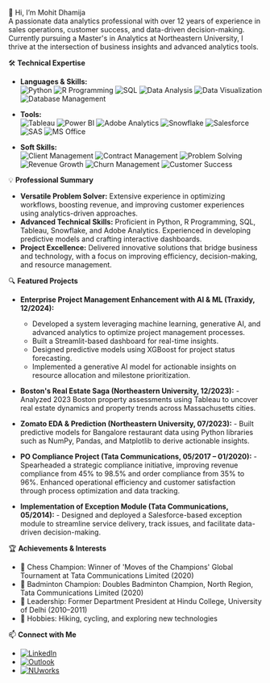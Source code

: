 👋 Hi, I’m Mohit Dhamija  
A passionate data analytics professional with over 12 years of experience in sales operations, customer success, and data-driven decision-making. Currently pursuing a Master's in Analytics at Northeastern University, I thrive at the intersection of business insights and advanced analytics tools.


🛠️ **Technical Expertise**  
- **Languages & Skills:**  
  ![Python](https://img.shields.io/badge/Python-3776AB?style=flat&logo=python&logoColor=white)  ![R Programming](https://img.shields.io/badge/R%20Programming-276DC3?style=flat&logo=r&logoColor=white)  ![SQL](https://img.shields.io/badge/SQL-003B57?style=flat&logo=microsoft-sql-server&logoColor=white)  ![Data Analysis](https://img.shields.io/badge/Data%20Analysis-FF6F61?style=flat)  ![Data Visualization](https://img.shields.io/badge/Data%20Visualization-4CAF50?style=flat)  ![Database Management](https://img.shields.io/badge/Database%20Management-8E44AD?style=flat)
- **Tools:**  
  ![Tableau](https://img.shields.io/badge/Tableau-E97627?style=flat&logo=tableau&logoColor=white)  ![Power BI](https://img.shields.io/badge/Power%20BI-F2C811?style=flat&logo=power-bi&logoColor=black)  ![Adobe Analytics](https://img.shields.io/badge/Adobe%20Analytics-DA1F26?style=flat&logo=adobe&logoColor=white)  ![Snowflake](https://img.shields.io/badge/Snowflake-29B5E8?style=flat&logo=snowflake&logoColor=white)  ![Salesforce](https://img.shields.io/badge/Salesforce-00A1E0?style=flat&logo=salesforce&logoColor=white)  ![SAS](https://img.shields.io/badge/SAS-0076C6?style=flat)  ![MS Office](https://img.shields.io/badge/MS%20Office-D83B01?style=flat&logo=microsoft-office&logoColor=white)

- **Soft Skills:**  
  ![Client Management](https://img.shields.io/badge/Client%20Management-FF6F61?style=flat) ![Contract Management](https://img.shields.io/badge/Contract%20Management-1E8449?style=flat)  ![Problem Solving](https://img.shields.io/badge/Problem%20Solving-3498DB?style=flat)  ![Revenue Growth](https://img.shields.io/badge/Revenue%20Growth-F39C12?style=flat)   ![Churn Management](https://img.shields.io/badge/Churn%20Management-C0392B?style=flat)  ![Customer Success](https://img.shields.io/badge/Customer%20Success-7D3C98?style=flat)

💡 **Professional Summary**  
- **Versatile Problem Solver:** Extensive experience in optimizing workflows, boosting revenue, and improving customer experiences using analytics-driven approaches.
- **Advanced Technical Skills:** Proficient in Python, R Programming, SQL, Tableau, Snowflake, and Adobe Analytics. Experienced in developing predictive models and crafting interactive dashboards.
- **Project Excellence:** Delivered innovative solutions that bridge business and technology, with a focus on improving efficiency, decision-making, and resource management.

🔍 **Featured Projects**  
- **Enterprise Project Management Enhancement with AI & ML (Traxidy, 12/2024):**
    - Developed a system leveraging machine learning, generative AI, and advanced analytics to optimize project management processes.
    - Built a Streamlit-based dashboard for real-time insights.
    - Designed predictive models using XGBoost for project status forecasting.
    - Implemented a generative AI model for actionable insights on resource allocation and milestone prioritization.

- **Boston's Real Estate Saga (Northeastern University, 12/2023):** - Analyzed 2023 Boston property assessments using Tableau to uncover real estate dynamics and property trends across Massachusetts cities.

- **Zomato EDA & Prediction (Northeastern University, 07/2023):** - Built predictive models for Bangalore restaurant data using Python libraries such as NumPy, Pandas, and Matplotlib to derive actionable insights.

- **PO Compliance Project (Tata Communications, 05/2017 – 01/2020):** - Spearheaded a strategic compliance initiative, improving revenue compliance from 45% to 98.5% and order compliance from 35% to 96%. Enhanced operational efficiency and customer satisfaction through process optimization and data tracking.

- **Implementation of Exception Module (Tata Communications, 05/2014):** - Designed and deployed a Salesforce-based exception module to streamline service delivery, track issues, and facilitate data-driven decision-making.

🏆 **Achievements & Interests**  
- 🏅 Chess Champion: Winner of 'Moves of the Champions' Global Tournament at Tata Communications Limited (2020)
- 🏸 Badminton Champion: Doubles Badminton Champion, North Region, Tata Communications Limited (2020)
- 🏫 Leadership: Former Department President at Hindu College, University of Delhi (2010–2011)
- 🥾 Hobbies: Hiking, cycling, and exploring new technologies

📫 **Connect with Me**  
- [![LinkedIn](https://img.shields.io/badge/LinkedIn-Mohit%20Dhamija-0A66C2?style=for-the-badge&logo=linkedin&logoColor=white)](https://www.linkedin.com/in/dhamijamohit)  
- [![Outlook](https://img.shields.io/badge/Outlook-mohit.dhamija@outlook.com-0078D4?style=for-the-badge&logo=microsoft-outlook&logoColor=white)](mailto:mohit.dhamija@outlook.com)  
- [![NUworks](https://img.shields.io/badge/NUworks-Mohit%20Dhamija-red?style=for-the-badge)](https://northeastern-csm.symplicity.com/profiles/mohit.dhamija)

